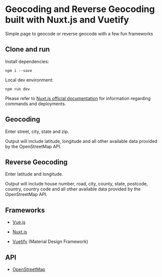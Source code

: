 # Geocoding and Reverse Geocoding built with Nuxt.js and Vuetify

Simple page to geocode or reverse geocode with a few fun frameworks

## Clone and run

Install dependencies:

```shell
npm i --save
```

Local dev environment:

```shell
npm run dev
```

Please refer to [Nuxt.js official documentation](https://nuxtjs.org/docs/2.x/get-started/commands) for information regarding commands and deployments.

## Geocoding

Enter street, city, state and zip.

Output will include latitude, longitude and all other available data provided by the OpenStreetMap API.

## Reverse Geocoding

Enter latitude and longitude.

Output will include house number, road, city, county, state, postcode, country, country code and all other available data provided by the OpenStreetMap API.

## Frameworks

- [Vue.js](http://vuejs.org/)

- [Nuxt.js](https://nuxtjs.org/)

- [Vuetify](https://vuetifyjs.com/en/) (Material Design Framework)

## API

- [OpenStreetMap](https://www.openstreetmap.org/)

